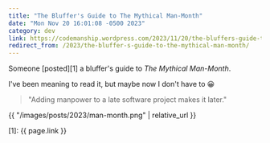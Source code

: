 ```yaml
---
title: "The Bluffer's Guide to The Mythical Man-Month"
date: "Mon Nov 20 16:01:08 -0500 2023"
category: dev
link: https://codemanship.wordpress.com/2023/11/20/the-bluffers-guide-to-the-mythical-man-month/
redirect_from: /2023/the-bluffer-s-guide-to-the-mythical-man-month/
---
```


Someone [posted][1] a bluffer's guide to _The Mythical Man-Month_.

I've been meaning to read it, but maybe now I don't have to 😀

> "Adding manpower to a late software project makes it later."

{{ "/images/posts/2023/man-month.png" | relative_url }}

[1]: {{ page.link }}
